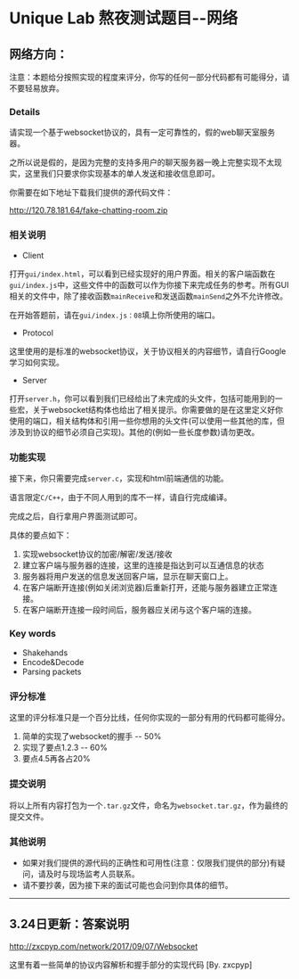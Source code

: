 # Unique Lab 熬夜测试题目--网络

## 网络方向：

注意：本题给分按照实现的程度来评分，你写的任何一部分代码都有可能得分，请不要轻易放弃。

### Details

请实现一个基于websocket协议的，具有一定可靠性的，假的web聊天室服务器。

之所以说是假的，是因为完整的支持多用户的聊天服务器一晚上完整实现不太现实，这里我们只要求你实现基本的单人发送和接收信息即可。

你需要在如下地址下载我们提供的源代码文件：

http://120.78.181.64/fake-chatting-room.zip

### 相关说明

* Client

打开`gui/index.html`，可以看到已经实现好的用户界面。相关的客户端函数在`gui/index.js`中，这些文件中的函数可以作为你接下来完成任务的参考。所有GUI相关的文件中，除了接收函数`mainReceive`和发送函数`mainSend`之外不允许修改。

在开始答题前，请在`gui/index.js：08`填上你所使用的端口。

* Protocol

这里使用的是标准的websocket协议，关于协议相关的内容细节，请自行Google学习如何实现。

* Server

打开`server.h`，你可以看到我们已经给出了未完成的头文件，包括可能用到的一些宏，关于websocket结构体也给出了相关提示。你需要做的是在这里定义好你使用的端口，相关结构体和引用一些你想用的头文件(可以使用一些其他的库，但涉及到协议的细节必须自己实现)。其他的(例如一些长度参数)请勿更改。

### 功能实现

接下来，你只需要完成`server.c`，实现和html前端通信的功能。

语言限定`C/C++`，由于不同人用到的库不一样，请自行完成编译。

完成之后，自行拿用户界面测试即可。

具体的要点如下：

1. 实现websocket协议的加密/解密/发送/接收
2. 建立客户端与服务器的连接，这里的连接是指达到可以互通信息的状态
3. 服务器将用户发送的信息发送回客户端，显示在聊天窗口上。
4. 在客户端断开连接(例如关闭浏览器)后重新打开，还能与服务器建立正常连接。
5. 在客户端断开连接一段时间后，服务器应关闭与这个客户端的连接。

### Key words

* Shakehands
* Encode&Decode
* Parsing packets

### 评分标准

这里的评分标准只是一个百分比线，任何你实现的一部分有用的代码都可能得分。

1. 简单的实现了websocket的握手 -- 50%
2. 实现了要点1.2.3 -- 60%
3. 要点4.5再各占20%

### 提交说明

将以上所有内容打包为一个`.tar.gz`文件，命名为`websocket.tar.gz`，作为最终的提交文件。

### 其他说明

* 如果对我们提供的源代码的正确性和可用性(注意：仅限我们提供的部分)有疑问，请及时与现场监考人员联系。
* 请不要抄袭，因为接下来的面试可能也会问到你具体的细节。

***

## 3.24日更新：答案说明

http://zxcpyp.com/network/2017/09/07/Websocket

这里有着一些简单的协议内容解析和握手部分的实现代码 [By. zxcpyp]